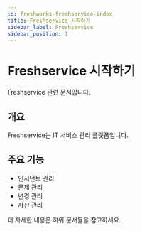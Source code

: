```yaml
---
id: freshworks-freshservice-index
title: Freshservice 시작하기
sidebar_label: Freshservice
sidebar_position: 1
---
```


# Freshservice 시작하기

Freshservice 관련 문서입니다. 

## 개요

Freshservice는 IT 서비스 관리 플랫폼입니다.

## 주요 기능

- 인시던트 관리
- 문제 관리  
- 변경 관리
- 자산 관리

더 자세한 내용은 하위 문서들을 참고하세요.
